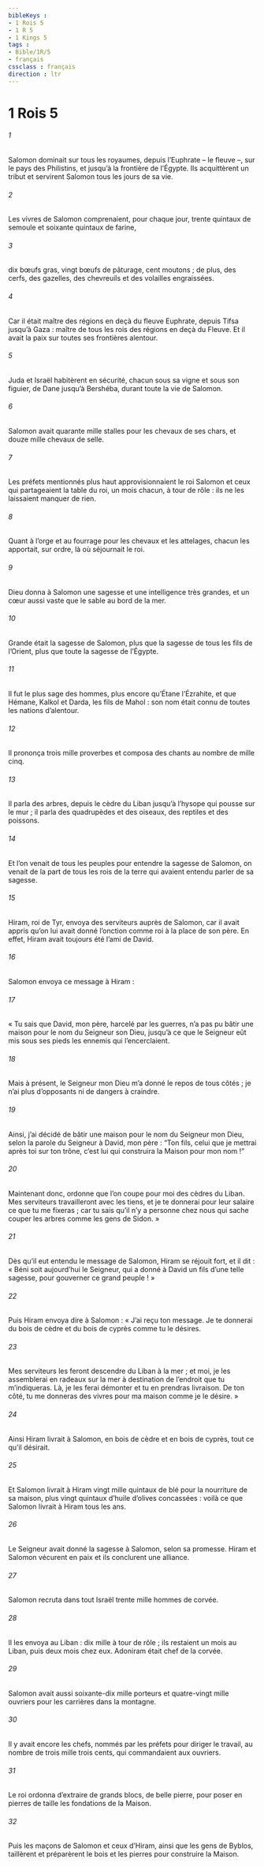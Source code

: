 ```yaml
---
bibleKeys : 
- 1 Rois 5
- 1 R 5
- 1 Kings 5
tags : 
- Bible/1R/5
- français
cssclass : français
direction : ltr
---
```


# 1 Rois 5

###### 1
Salomon dominait sur tous les royaumes, depuis l’Euphrate – le fleuve –, sur le pays des Philistins, et jusqu’à la frontière de l’Égypte. Ils acquittèrent un tribut et servirent Salomon tous les jours de sa vie.
###### 2
Les vivres de Salomon comprenaient, pour chaque jour, trente quintaux de semoule et soixante quintaux de farine,
###### 3
dix bœufs gras, vingt bœufs de pâturage, cent moutons ; de plus, des cerfs, des gazelles, des chevreuils et des volailles engraissées.
###### 4
Car il était maître des régions en deçà du fleuve Euphrate, depuis Tifsa jusqu’à Gaza : maître de tous les rois des régions en deçà du Fleuve. Et il avait la paix sur toutes ses frontières alentour.
###### 5
Juda et Israël habitèrent en sécurité, chacun sous sa vigne et sous son figuier, de Dane jusqu’à Bershéba, durant toute la vie de Salomon.
###### 6
Salomon avait quarante mille stalles pour les chevaux de ses chars, et douze mille chevaux de selle.
###### 7
Les préfets mentionnés plus haut approvisionnaient le roi Salomon et ceux qui partageaient la table du roi, un mois chacun, à tour de rôle : ils ne les laissaient manquer de rien.
###### 8
Quant à l’orge et au fourrage pour les chevaux et les attelages, chacun les apportait, sur ordre, là où séjournait le roi.
###### 9
Dieu donna à Salomon une sagesse et une intelligence très grandes, et un cœur aussi vaste que le sable au bord de la mer.
###### 10
Grande était la sagesse de Salomon,
plus que la sagesse de tous les fils de l’Orient,
plus que toute la sagesse de l’Égypte.
###### 11
Il fut le plus sage des hommes,
plus encore qu’Étane l’Ézrahite,
et que Hémane, Kalkol et Darda, les fils de Mahol :
son nom était connu de toutes les nations d’alentour.
###### 12
Il prononça trois mille proverbes
et composa des chants au nombre de mille cinq.
###### 13
Il parla des arbres, depuis le cèdre du Liban
jusqu’à l’hysope qui pousse sur le mur ;
il parla des quadrupèdes et des oiseaux,
des reptiles et des poissons.
###### 14
Et l’on venait de tous les peuples
pour entendre la sagesse de Salomon,
on venait de la part de tous les rois de la terre
qui avaient entendu parler de sa sagesse.
###### 15
Hiram, roi de Tyr, envoya des serviteurs auprès de Salomon, car il avait appris qu’on lui avait donné l’onction comme roi à la place de son père. En effet, Hiram avait toujours été l’ami de David.
###### 16
Salomon envoya ce message à Hiram :
###### 17
« Tu sais que David, mon père, harcelé par les guerres, n’a pas pu bâtir une maison pour le nom du Seigneur son Dieu, jusqu’à ce que le Seigneur eût mis sous ses pieds les ennemis qui l’encerclaient.
###### 18
Mais à présent, le Seigneur mon Dieu m’a donné le repos de tous côtés ; je n’ai plus d’opposants ni de dangers à craindre.
###### 19
Ainsi, j’ai décidé de bâtir une maison pour le nom du Seigneur mon Dieu, selon la parole du Seigneur à David, mon père :
“Ton fils, celui que je mettrai après toi sur ton trône,
c’est lui qui construira la Maison pour mon nom !”
###### 20
Maintenant donc, ordonne que l’on coupe pour moi des cèdres du Liban. Mes serviteurs travailleront avec les tiens, et je te donnerai pour leur salaire ce que tu me fixeras ; car tu sais qu’il n’y a personne chez nous qui sache couper les arbres comme les gens de Sidon. »
###### 21
Dès qu’il eut entendu le message de Salomon, Hiram se réjouit fort, et il dit : « Béni soit aujourd’hui le Seigneur, qui a donné à David un fils d’une telle sagesse, pour gouverner ce grand peuple ! »
###### 22
Puis Hiram envoya dire à Salomon : « J’ai reçu ton message. Je te donnerai du bois de cèdre et du bois de cyprès comme tu le désires.
###### 23
Mes serviteurs les feront descendre du Liban à la mer ; et moi, je les assemblerai en radeaux sur la mer à destination de l’endroit que tu m’indiqueras. Là, je les ferai démonter et tu en prendras livraison. De ton côté, tu me donneras des vivres pour ma maison comme je le désire. »
###### 24
Ainsi Hiram livrait à Salomon, en bois de cèdre et en bois de cyprès, tout ce qu’il désirait.
###### 25
Et Salomon livrait à Hiram vingt mille quintaux de blé pour la nourriture de sa maison, plus vingt quintaux d’huile d’olives concassées : voilà ce que Salomon livrait à Hiram tous les ans.
###### 26
Le Seigneur avait donné la sagesse à Salomon, selon sa promesse. Hiram et Salomon vécurent en paix et ils conclurent une alliance.
###### 27
Salomon recruta dans tout Israël trente mille hommes de corvée.
###### 28
Il les envoya au Liban : dix mille à tour de rôle ; ils restaient un mois au Liban, puis deux mois chez eux. Adoniram était chef de la corvée.
###### 29
Salomon avait aussi soixante-dix mille porteurs et quatre-vingt mille ouvriers pour les carrières dans la montagne.
###### 30
Il y avait encore les chefs, nommés par les préfets pour diriger le travail, au nombre de trois mille trois cents, qui commandaient aux ouvriers.
###### 31
Le roi ordonna d’extraire de grands blocs, de belle pierre, pour poser en pierres de taille les fondations de la Maison.
###### 32
Puis les maçons de Salomon et ceux d’Hiram, ainsi que les gens de Byblos, taillèrent et préparèrent le bois et les pierres pour construire la Maison.
